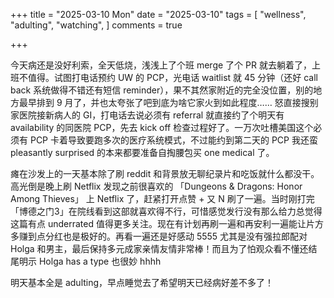 +++
title = "2025-03-10 Mon"
date = "2025-03-10"
tags = [
    "wellness",
    "adulting",
    "watching",
]
comments = true

+++

今天病还是没好利索，全天低烧，浅浅上了个班 merge 了个 PR 就去躺着了，上班不值得。试图打电话预约 UW 的 PCP，光电话 waitlist 就 45 分钟（还好 call back 系统做得不错还有短信 reminder），果不其然家附近的完全没位置，别的地方最早排到 9 月了，并也太夸张了吧到底为啥它家火到如此程度…… 怒直接搜别家医院接新病人的 GI，打电话去说必须有 referral 就直接约了个明天有 availability 的同医院 PCP，先去 kick off 检查过程好了。一万次吐槽美国这个必须有 PCP 卡着导致要跑多次的医疗系统模式，不过能约到第二天的 PCP 我还蛮 pleasantly surprised 的本来都要准备自掏腰包买 one medical 了。

瘫在沙发上的一天基本除了刷 reddit 和背景放无聊纪录片和吃饭就什么都没干。高光倒是晚上刷 Netflix 发现之前很喜欢的 「Dungeons & Dragons: Honor Among Thieves」 上 Netflix 了，赶紧打开点赞 + 又 N 刷了一遍。当时刚打完「博德之门3」在院线看到这部就喜欢得不行，可惜感觉发行没有那么给力总觉得这篇有点 underrated 值得更多关注。现在有计划再刷一遍和再安利一遍能让片方多赚到点分红也是极好的。再看一遍还是好感动 5555 尤其是没有强拉郎配对 Holga 和男主，最后保持多元成家亲情友情非常棒！而且为了怕观众看不懂还结尾明示 Holga has a type 也很妙 hhhh

明天基本全是 adulting，早点睡觉去了希望明天已经病好差不多了！